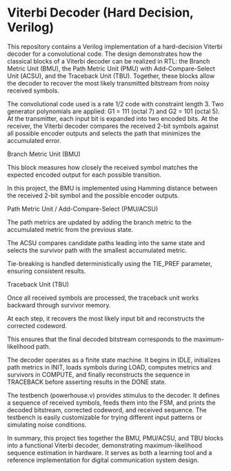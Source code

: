 # Viterbi Decoder (Hard Decision, Verilog)

This repository contains a Verilog implementation of a hard-decision Viterbi decoder for a convolutional code. The design demonstrates how the classical blocks of a Viterbi decoder can be realized in RTL: the Branch Metric Unit (BMU), the Path Metric Unit (PMU) with Add-Compare-Select Unit (ACSU), and the Traceback Unit (TBU). Together, these blocks allow the decoder to recover the most likely transmitted bitstream from noisy received symbols.

The convolutional code used is a rate 1/2 code with constraint length 3. Two generator polynomials are applied: G1 = 111 (octal 7) and G2 = 101 (octal 5). At the transmitter, each input bit is expanded into two encoded bits. At the receiver, the Viterbi decoder compares the received 2-bit symbols against all possible encoder outputs and selects the path that minimizes the accumulated error.

Branch Metric Unit (BMU)

This block measures how closely the received symbol matches the expected encoded output for each possible transition.

In this project, the BMU is implemented using Hamming distance between the received 2-bit symbol and the possible encoder outputs.

Path Metric Unit / Add-Compare-Select (PMU/ACSU)

The path metrics are updated by adding the branch metric to the accumulated metric from the previous state.

The ACSU compares candidate paths leading into the same state and selects the survivor path with the smallest accumulated metric.

Tie-breaking is handled deterministically using the TIE_PREF parameter, ensuring consistent results.

Traceback Unit (TBU)

Once all received symbols are processed, the traceback unit works backward through survivor memory.

At each step, it recovers the most likely input bit and reconstructs the corrected codeword.

This ensures that the final decoded bitstream corresponds to the maximum-likelihood path.

The decoder operates as a finite state machine. It begins in IDLE, initializes path metrics in INIT, loads symbols during LOAD, computes metrics and survivors in COMPUTE, and finally reconstructs the sequence in TRACEBACK before asserting results in the DONE state.

The testbench (powerhouse.v) provides stimulus to the decoder. It defines a sequence of received symbols, feeds them into the FSM, and prints the decoded bitstream, corrected codeword, and received sequence. The testbench is easily customizable for trying different input patterns or simulating noise conditions.

In summary, this project ties together the BMU, PMU/ACSU, and TBU blocks into a functional Viterbi decoder, demonstrating maximum-likelihood sequence estimation in hardware. It serves as both a learning tool and a reference implementation for digital communication system design.
